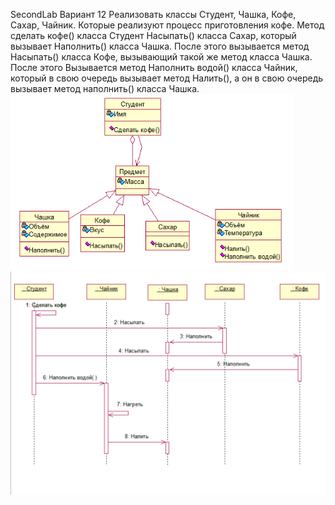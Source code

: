 SecondLab
Вариант 12
Реализовать классы Студент, Чашка, Кофе, Сахар, Чайник.
Которые реализуют процесс приготовления кофе. 
Метод сделать кофе() класса Студент Насыпать() класса Сахар, который вызывает Наполнить() класса Чашка. 
После этого вызывается метод Насыпать() класса Кофе, вызывающий такой же метод класса Чашка. 
После этого Вызывается метод Наполнить водой() класса Чайник, который в свою очередь вызывает метод Налить(), 
а он в свою очередь вызывает метод наполнить() класса Чашка.
![](https://github.com/nizieras/SecondLab/blob/cf0d762c38e65b92fc2fcff5e64f180d2c2f86df/%D0%94%D0%B8%D0%B0%D0%B3%D1%80%D0%B0%D0%BC%D0%BC%D0%B0%20%D0%BA%D0%BB%D0%B0%D1%81%D1%81%D0%BE%D0%B2.png)
![](https://github.com/nizieras/SecondLab/blob/cf0d762c38e65b92fc2fcff5e64f180d2c2f86df/%D0%94%D0%B8%D0%B0%D0%B3%D1%80%D0%B0%D0%BC%D0%BC%D0%B0%20%D0%BF%D0%BE%D1%81%D0%BB%D0%B5%D0%B4%D0%BE%D0%B2%D0%B0%D1%82%D0%B5%D0%BB%D1%8C%D0%BD%D0%BE%D1%81%D1%82%D0%B8.png)
